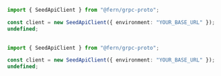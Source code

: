 ```typescript
import { SeedApiClient } from "@fern/grpc-proto";

const client = new SeedApiClient({ environment: "YOUR_BASE_URL" });
undefined;
 
```                        


```typescript
import { SeedApiClient } from "@fern/grpc-proto";

const client = new SeedApiClient({ environment: "YOUR_BASE_URL" });
undefined;
 
```                        


